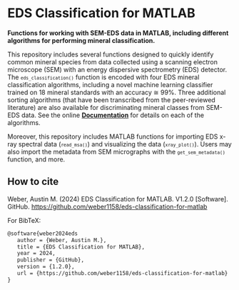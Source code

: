 # EDS Classification for MATLAB
**Functions for working with SEM-EDS data in MATLAB, including different algorithms for performing mineral classification.**

This repository includes several functions designed to quickly identify common mineral species from data collected using a scanning electron microscope (SEM) with an energy dispersive spectrometry (EDS) detector. The <small>`eds_classification()`</small> function is encoded with four EDS mineral classification algorithms, including a novel machine learning classifier trained on 18 mineral standards with an accuracy ≅ 99%. Three additional sorting algorithms (that have been transcribed from the peer-reviewed literature) are also available for discriminating mineral classes from SEM-EDS data. See the online **[Documentation](https://github.com/weber1158/eds-classification-for-matlab/blob/main/MATLAB/docs/DOCUMENTATION.md)** for details on each of the algorithms.

Moreover, this repository includes MATLAB functions for importing EDS x-ray spectral data (<small>`read_msa()`</small>) and visualizing the data (<small>`xray_plot()`</small>). Users may also import the metadata from SEM micrographs with the <small>`get_sem_metadata()`</small> function, and more.

## How to cite
Weber, Austin M. (2024) EDS Classification for MATLAB. V1.2.0 [Software]. GitHub. https://github.com/weber1158/eds-classification-for-matlab

For BibTeX:
```tex
@software{weber2024eds
   author = {Weber, Austin M.}, 
   title = {EDS Classification for MATLAB}, 
   year = 2024, 
   publisher = {GitHub}, 
   version = {1.2.0}, 
   url = {https://github.com/weber1158/eds-classification-for-matlab} 
}
```
